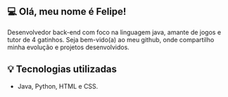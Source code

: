 ## 💻 Olá, meu nome é Felipe!
Desenvolvedor back-end com foco na linguagem java, amante de jogos e tutor de 4 gatinhos. Seja bem-vido(a) ao meu github, onde compartilho minha evolução e projetos desenvolvidos. 

## 💡 Tecnologias utilizadas
- Java, Python, HTML e CSS.
